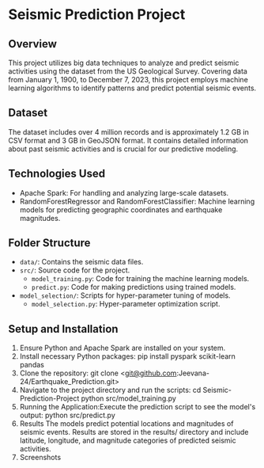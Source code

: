 # Seismic Prediction Project

## Overview
This project utilizes big data techniques to analyze and predict seismic activities using the dataset from the US Geological Survey. Covering data from January 1, 1900, to December 7, 2023, this project employs machine learning algorithms to identify patterns and predict potential seismic events.

## Dataset
The dataset includes over 4 million records and is approximately 1.2 GB in CSV format and 3 GB in GeoJSON format. It contains detailed information about past seismic activities and is crucial for our predictive modeling.

## Technologies Used
- Apache Spark: For handling and analyzing large-scale datasets.
- RandomForestRegressor and RandomForestClassifier: Machine learning models for predicting geographic coordinates and earthquake magnitudes.

## Folder Structure
- `data/`: Contains the seismic data files.
- `src/`: Source code for the project.
  - `model_training.py`: Code for training the machine learning models.
  - `predict.py`: Code for making predictions using trained models.
- `model_selection/`: Scripts for hyper-parameter tuning of models.
  - `model_selection.py`: Hyper-parameter optimization script.

## Setup and Installation
1. Ensure Python and Apache Spark are installed on your system.
2. Install necessary Python packages:
   pip install pyspark scikit-learn pandas
3. Clone the repository:
    git clone <git@github.com:Jeevana-24/Earthquake_Prediction.git>
4. Navigate to the project directory and run the scripts:
    cd Seismic-Prediction-Project
    python src/model_training.py
5. Running the Application:Execute the prediction script to see the model's output:
    python src/predict.py
6. Results
    The models predict potential locations and magnitudes of seismic events. Results are stored in the results/ directory and include latitude, longitude, and magnitude categories of predicted seismic activities.
7. Screenshots